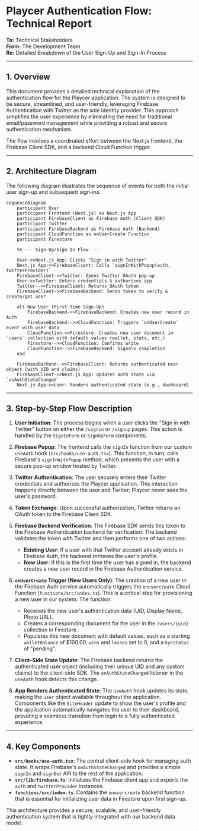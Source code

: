 # Playcer Authentication Flow: Technical Report

**To:** Technical Stakeholders  
**From:** The Development Team  
**Re:** Detailed Breakdown of the User Sign-Up and Sign-In Process

---

## 1. Overview

This document provides a detailed technical explanation of the authentication flow for the Playcer application. The system is designed to be secure, streamlined, and user-friendly, leveraging Firebase Authentication with Twitter as the sole identity provider. This approach simplifies the user experience by eliminating the need for traditional email/password management while providing a robust and secure authentication mechanism.

The flow involves a coordinated effort between the Next.js frontend, the Firebase Client SDK, and a backend Cloud Function trigger.

---

## 2. Architecture Diagram

The following diagram illustrates the sequence of events for both the initial user sign-up and subsequent sign-ins.

```mermaid
sequenceDiagram
    participant User
    participant Frontend (Next.js) as Next.js App
    participant FirebaseClient as Firebase Auth (Client SDK)
    participant Twitter
    participant FirebaseBackend as Firebase Auth (Backend)
    participant CloudFunction as onUserCreate Function
    participant Firestore

    %% --- Sign-Up/Sign-In Flow ---

    User->>Next.js App: Clicks "Sign in with Twitter"
    Next.js App->>FirebaseClient: Calls `signInWithPopup(auth, twitterProvider)`
    FirebaseClient->>Twitter: Opens Twitter OAuth pop-up
    User->>Twitter: Enters credentials & authorizes app
    Twitter-->>FirebaseClient: Returns OAuth token
    FirebaseClient->>FirebaseBackend: Sends token to verify & create/get user
    
    alt New User (First-Time Sign-Up)
        FirebaseBackend->>FirebaseBackend: Creates new user record in Auth
        FirebaseBackend-->>CloudFunction: Triggers `onUserCreate` event with user data
        CloudFunction->>Firestore: Creates new user document in `users` collection with default values (wallet, stats, etc.)
        Firestore-->>CloudFunction: Confirms write
        CloudFunction-->>FirebaseBackend: Signals completion
    end
    
    FirebaseBackend-->>FirebaseClient: Returns authenticated user object (with UID and claims)
    FirebaseClient->>Next.js App: Updates auth state via `onAuthStateChanged`
    Next.js App->>User: Renders authenticated state (e.g., dashboard)
```

---

## 3. Step-by-Step Flow Description

1.  **User Initiation**: The process begins when a user clicks the "Sign in with Twitter" button on either the `/signin` or `/signup` pages. This action is handled by the `SignInForm` or `SignUpForm` components.

2.  **Firebase Popup**: The frontend calls the `signIn` function from our custom `useAuth` hook (`src/hooks/use-auth.tsx`). This function, in turn, calls Firebase's `signInWithPopup` method, which presents the user with a secure pop-up window hosted by Twitter.

3.  **Twitter Authentication**: The user securely enters their Twitter credentials and authorizes the Playcer application. This interaction happens directly between the user and Twitter; Playcer never sees the user's password.

4.  **Token Exchange**: Upon successful authorization, Twitter returns an OAuth token to the Firebase Client SDK.

5.  **Firebase Backend Verification**: The Firebase SDK sends this token to the Firebase Authentication backend for verification. The backend validates the token with Twitter and then performs one of two actions:
    *   **Existing User**: If a user with that Twitter account already exists in Firebase Auth, the backend retrieves the user's profile.
    *   **New User**: If this is the first time the user has signed in, the backend creates a new user record in the Firebase Authentication service.

6.  **`onUserCreate` Trigger (New Users Only)**: The creation of a new user in the Firebase Auth service automatically triggers the `onusercreate` Cloud Function (`functions/src/index.ts`). This is a critical step for provisioning a new user in our system. The function:
    *   Receives the new user's authentication data (UID, Display Name, Photo URL).
    *   Creates a corresponding document for the user in the `/users/{uid}` collection in Firestore.
    *   Populates this new document with default values, such as a starting `walletBalance` of $100.00, `wins` and `losses` set to 0, and a `kycStatus` of "pending".

7.  **Client-Side State Update**: The Firebase backend returns the authenticated user object (including their unique UID and any custom claims) to the client-side SDK. The `onAuthStateChanged` listener in the `useAuth` hook detects this change.

8.  **App Renders Authenticated State**: The `useAuth` hook updates its state, making the `user` object available throughout the application. Components like the `SiteHeader` update to show the user's profile and the application automatically navigates the user to their dashboard, providing a seamless transition from login to a fully authenticated experience.

---

## 4. Key Components

*   **`src/hooks/use-auth.tsx`**: The central client-side hook for managing auth state. It wraps Firebase's `onAuthStateChanged` and provides a simple `signIn` and `signOut` API to the rest of the application.
*   **`src/lib/firebase.ts`**: Initializes the Firebase client app and exports the `auth` and `twitterProvider` instances.
*   **`functions/src/index.ts`**: Contains the `onusercreate` backend function that is essential for initializing user data in Firestore upon first sign-up.

This architecture provides a secure, scalable, and user-friendly authentication system that is tightly integrated with our backend data model.
